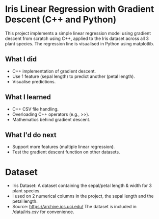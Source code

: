 # Iris Linear Regression with Gradient Descent (C++ and Python)
This project implements a simple linear regression model using gradient descent from scratch using C++, applied to the Iris dataset across all 3 plant species.
The regression line is visualised in Python using matplotlib. 

## What I did
- C++ implementation of gradient descent.
- Use 1 feature (sepal length) to predict another (petal length).
- Visualise predictions.

## What I learned
- C++ CSV file handling.
- Overloading C++ operators (e.g., >>).
- Mathematics behind gradient descent.

## What I'd do next
- Support more features (multiple linear regression).
- Test the gradient descent function on other datasets.

# Dataset
- Iris Dataset: A dataset containing the sepal/petal length & width for 3 plant species.
- I used on 2 numerical columns in the project, the sepal length and the petal length.
- Source: https://archive.ics.uci.edu/
The dataset is included in /data/iris.csv for convenience.
